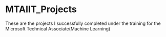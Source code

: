 # MTAIIT_Projects
These are the projects I successfully completed under the training for the Microsoft Technical Associate(Machine Learning)
